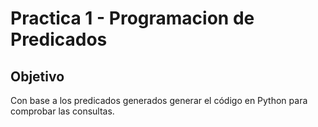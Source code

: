 # Practica 1 - Programacion de Predicados

## Objetivo

Con base a los predicados generados generar el código en Python para comprobar las consultas.
